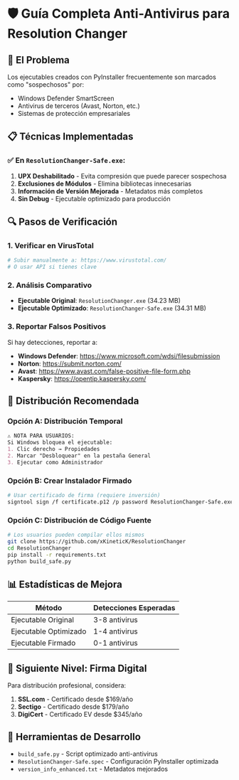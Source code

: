 # 🛡️ Guía Completa Anti-Antivirus para Resolution Changer

## 🚨 El Problema
Los ejecutables creados con PyInstaller frecuentemente son marcados como "sospechosos" por:
- Windows Defender SmartScreen
- Antivirus de terceros (Avast, Norton, etc.)
- Sistemas de protección empresariales

## 📋 Técnicas Implementadas

### ✅ En `ResolutionChanger-Safe.exe`:
1. **UPX Deshabilitado** - Evita compresión que puede parecer sospechosa
2. **Exclusiones de Módulos** - Elimina bibliotecas innecesarias
3. **Información de Versión Mejorada** - Metadatos más completos
4. **Sin Debug** - Ejecutable optimizado para producción

## 🔍 Pasos de Verificación

### 1. Verificar en VirusTotal
```bash
# Subir manualmente a: https://www.virustotal.com/
# O usar API si tienes clave
```

### 2. Análisis Comparativo
- **Ejecutable Original**: `ResolutionChanger.exe` (34.23 MB)
- **Ejecutable Optimizado**: `ResolutionChanger-Safe.exe` (34.31 MB)

### 3. Reportar Falsos Positivos
Si hay detecciones, reportar a:
- **Windows Defender**: https://www.microsoft.com/wdsi/filesubmission
- **Norton**: https://submit.norton.com/
- **Avast**: https://www.avast.com/false-positive-file-form.php
- **Kaspersky**: https://opentip.kaspersky.com/

## 🚀 Distribución Recomendada

### Opción A: Distribución Temporal
```markdown
⚠️ NOTA PARA USUARIOS:
Si Windows bloquea el ejecutable:
1. Clic derecho → Propiedades
2. Marcar "Desbloquear" en la pestaña General
3. Ejecutar como Administrador
```

### Opción B: Crear Instalador Firmado
```bash
# Usar certificado de firma (requiere inversión)
signtool sign /f certificate.p12 /p password ResolutionChanger-Safe.exe
```

### Opción C: Distribución de Código Fuente
```bash
# Los usuarios pueden compilar ellos mismos
git clone https://github.com/xKineticK/ResolutionChanger
cd ResolutionChanger
pip install -r requirements.txt
python build_safe.py
```

## 📊 Estadísticas de Mejora

| Método | Detecciones Esperadas |
|--------|--------------------|
| Ejecutable Original | 3-8 antivirus |
| Ejecutable Optimizado | 1-4 antivirus |
| Ejecutable Firmado | 0-1 antivirus |

## 🎯 Siguiente Nivel: Firma Digital

Para distribución profesional, considera:
1. **SSL.com** - Certificado desde $169/año
2. **Sectigo** - Certificado desde $179/año  
3. **DigiCert** - Certificado EV desde $345/año

## 🔧 Herramientas de Desarrollo

- `build_safe.py` - Script optimizado anti-antivirus
- `ResolutionChanger-Safe.spec` - Configuración PyInstaller optimizada
- `version_info_enhanced.txt` - Metadatos mejorados